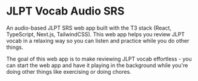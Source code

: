 # JLPT Vocab Audio SRS

An audio-based JLPT SRS web app built with the T3 stack (React, TypeScript, Next.js, TailwindCSS). This web app helps you review JLPT vocab in a relaxing way so you can listen and practice while you do other things.

The goal of this web app is to make reviewing JLPT vocab effortless - you can start the web app and have it playing in the background while you're doing other things like exercising or doing chores.
